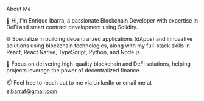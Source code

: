 About Me

👋 Hi, I’m Enrique Ibarra, a passionate Blockchain Developer with expertise in DeFi and smart contract development using Solidity.

🌐 Specialize in building decentralized applications (dApps) and innovative solutions using blockchain technologies, along with my full-stack skills in React, React Native, TypeScript, Python, and Node.js.

🚀 Focus on delivering high-quality blockchain and DeFi solutions, helping projects leverage the power of decentralized finance.

📫 Feel free to reach out to me via LinkedIn or email me at eibarraf@gmail.com.

<!---
Enricrypto/Enricrypto is a ✨ special ✨ repository because its `README.md` (this file) appears on your GitHub profile.
You can click the Preview link to take a look at your changes.
--->
